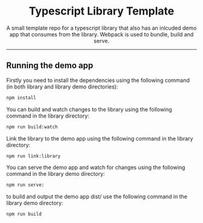 
<h1 align="center">
Typescript Library Template
</h1>

<p align="center">
A small template repo for a typescript library that also has an inlcuded demo app that consumes from the library. Webpack is used to bundle, build and serve.
</p>

<hr>

## Running the demo app

Firstly you need to install the dependencies using the following command (in both library and library demo directories):

```bash
npm install
```

You can build and watch changes to the library using the following command in the library directory:

```bash
npm run build:watch
```

Link the library to the demo app using the following command in the library directory:

```bash
npm run link:library
```

You can serve the demo app and watch for changes using the following command in the library demo directory:

```bash
npm run serve:
```

to build and output the demo app dist/ use the following command in the library demo directory:

```bash
npm run build
```
